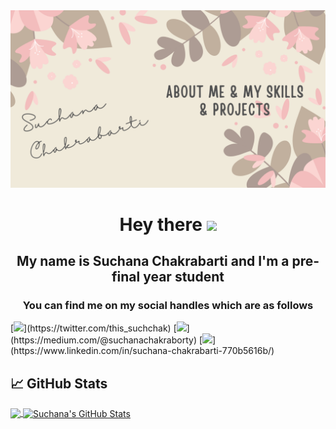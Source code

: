 <img src = "https://github.com/Suchana34/Suchana34/blob/master/Suchana Chakrabarti.png">

<h1 align='center'>
  Hey there <img src="https://raw.githubusercontent.com/MartinHeinz/MartinHeinz/master/wave.gif" width="30px"> 
</h1>

<h2 align = "center"> My name is Suchana Chakrabarti and I'm a pre-final year student </h2>

<h3 align = "center"> You can find me on my social handles which are as follows</h3>
[<img src="https://img.shields.io/badge/twitter-%231DA1F2.svg?&style=for-the-badge&logo=twitter&logoColor=white" />](https://twitter.com/this_suchchak) [<img src="https://img.shields.io/badge/medium-%2312100E.svg?&style=for-the-badge&logo=medium&logoColor=white" />](https://medium.com/@suchanachakraborty) [<img src="https://img.shields.io/badge/linkedin-%230077B5.svg?&style=for-the-badge&logo=linkedin&logoColor=white" />](https://www.linkedin.com/in/suchana-chakrabarti-770b5616b/) 

## &#x1f4c8; GitHub Stats

<a href="https://github.com/Suchana34/Suchana34">
  <img align="center" src="https://github-readme-stats.vercel.app/api/top-langs/?username=Suchana34&hide=java,tex&title_color=ffffff&text_color=c9cacc&icon_color=2bbc8a&bg_color=1d1f21&langs_count=3" />
</a>
<a href="https://github.com/Suchana34/Suchana34">
  <img align="center" src="https://github-readme-stats.vercel.app/api?username=Suchana34&show_icons=true&line_height=27&count_private=true&title_color=ffffff&text_color=c9cacc&icon_color=2bbc8a&bg_color=1d1f21" alt="Suchana's GitHub Stats" />
</a>
